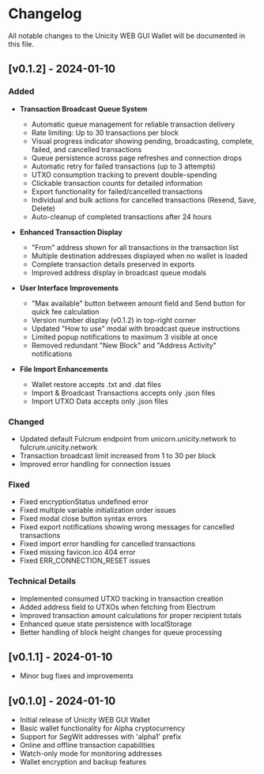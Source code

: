 # Changelog

All notable changes to the Unicity WEB GUI Wallet will be documented in this file.

## [v0.1.2] - 2024-01-10

### Added
- **Transaction Broadcast Queue System**
  - Automatic queue management for reliable transaction delivery
  - Rate limiting: Up to 30 transactions per block
  - Visual progress indicator showing pending, broadcasting, complete, failed, and cancelled transactions
  - Queue persistence across page refreshes and connection drops
  - Automatic retry for failed transactions (up to 3 attempts)
  - UTXO consumption tracking to prevent double-spending
  - Clickable transaction counts for detailed information
  - Export functionality for failed/cancelled transactions
  - Individual and bulk actions for cancelled transactions (Resend, Save, Delete)
  - Auto-cleanup of completed transactions after 24 hours

- **Enhanced Transaction Display**
  - "From" address shown for all transactions in the transaction list
  - Multiple destination addresses displayed when no wallet is loaded
  - Complete transaction details preserved in exports
  - Improved address display in broadcast queue modals

- **User Interface Improvements**
  - "Max available" button between amount field and Send button for quick fee calculation
  - Version number display (v0.1.2) in top-right corner
  - Updated "How to use" modal with broadcast queue instructions
  - Limited popup notifications to maximum 3 visible at once
  - Removed redundant "New Block" and "Address Activity" notifications

- **File Import Enhancements**
  - Wallet restore accepts .txt and .dat files
  - Import & Broadcast Transactions accepts only .json files
  - Import UTXO Data accepts only .json files

### Changed
- Updated default Fulcrum endpoint from unicorn.unicity.network to fulcrum.unicity.network
- Transaction broadcast limit increased from 1 to 30 per block
- Improved error handling for connection issues

### Fixed
- Fixed encryptionStatus undefined error
- Fixed multiple variable initialization order issues
- Fixed modal close button syntax errors
- Fixed export notifications showing wrong messages for cancelled transactions
- Fixed import error handling for cancelled transactions
- Fixed missing favicon.ico 404 error
- Fixed ERR_CONNECTION_RESET issues

### Technical Details
- Implemented consumed UTXO tracking in transaction creation
- Added address field to UTXOs when fetching from Electrum
- Improved transaction amount calculations for proper recipient totals
- Enhanced queue state persistence with localStorage
- Better handling of block height changes for queue processing

## [v0.1.1] - 2024-01-10
- Minor bug fixes and improvements

## [v0.1.0] - 2024-01-10
- Initial release of Unicity WEB GUI Wallet
- Basic wallet functionality for Alpha cryptocurrency
- Support for SegWit addresses with 'alpha1' prefix
- Online and offline transaction capabilities
- Watch-only mode for monitoring addresses
- Wallet encryption and backup features